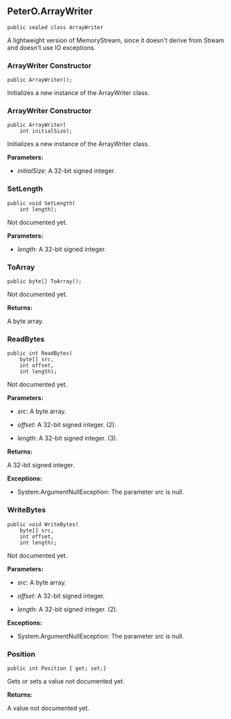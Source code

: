 ﻿## PeterO.ArrayWriter

    public sealed class ArrayWriter

A lightweight version of MemoryStream, since it doesn't derive from Stream and doesn't use IO exceptions.

### ArrayWriter Constructor

    public ArrayWriter();

Initializes a new instance of the ArrayWriter class.

### ArrayWriter Constructor

    public ArrayWriter(
        int initialSize);

Initializes a new instance of the ArrayWriter class.

<b>Parameters:</b>

 * <i>initialSize</i>: A 32-bit signed integer.

### SetLength

    public void SetLength(
        int length);

Not documented yet.

<b>Parameters:</b>

 * <i>length</i>: A 32-bit signed integer.

### ToArray

    public byte[] ToArray();

Not documented yet.

<b>Returns:</b>

A byte array.

### ReadBytes

    public int ReadBytes(
        byte[] src,
        int offset,
        int length);

Not documented yet.

<b>Parameters:</b>

 * <i>src</i>: A byte array.

 * <i>offset</i>: A 32-bit signed integer. (2).

 * <i>length</i>: A 32-bit signed integer. (3).

<b>Returns:</b>

A 32-bit signed integer.

<b>Exceptions:</b>

 * System.ArgumentNullException: 
The parameter <i>src</i>
 is null.

### WriteBytes

    public void WriteBytes(
        byte[] src,
        int offset,
        int length);

Not documented yet.

<b>Parameters:</b>

 * <i>src</i>: A byte array.

 * <i>offset</i>: A 32-bit signed integer.

 * <i>length</i>: A 32-bit signed integer. (2).

<b>Exceptions:</b>

 * System.ArgumentNullException: 
The parameter <i>src</i>
 is null.

### Position

    public int Position { get; set;}

Gets or sets a value not documented yet.

<b>Returns:</b>

A value not documented yet.



